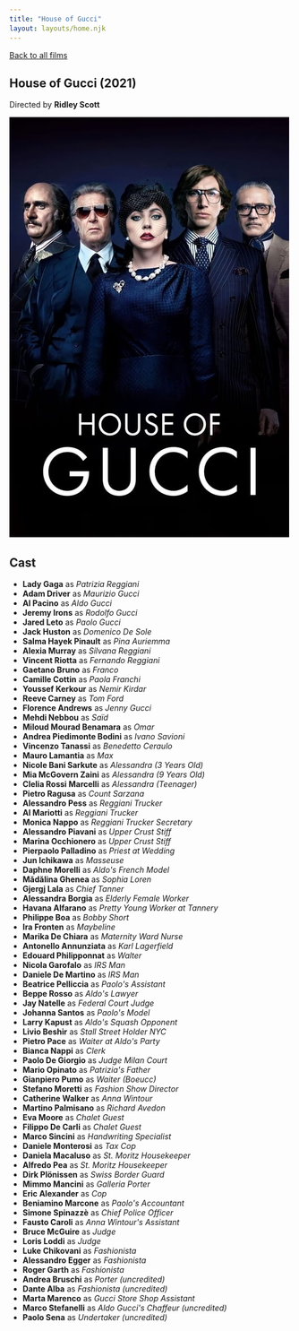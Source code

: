 ```yaml
---
title: "House of Gucci"
layout: layouts/home.njk
---
```


<a href="../">Back to all films</a>

<article class="film">
  <h1>House of Gucci (2021)</h1>

  <p class="director">
    Directed by <strong>Ridley Scott</strong>
  </p>

  <img src="../films/posters/house-of-gucci.jpg" alt="">

  <h2>
    Cast
  </h2>
  <ul>
    <li><strong>Lady Gaga</strong> as <em>Patrizia Reggiani</em></li>
<li><strong>Adam Driver</strong> as <em>Maurizio Gucci</em></li>
<li><strong>Al Pacino</strong> as <em>Aldo Gucci</em></li>
<li><strong>Jeremy Irons</strong> as <em>Rodolfo Gucci</em></li>
<li><strong>Jared Leto</strong> as <em>Paolo Gucci</em></li>
<li><strong>Jack Huston</strong> as <em>Domenico De Sole</em></li>
<li><strong>Salma Hayek Pinault</strong> as <em>Pina Auriemma</em></li>
<li><strong>Alexia Murray</strong> as <em>Silvana Reggiani</em></li>
<li><strong>Vincent Riotta</strong> as <em>Fernando Reggiani</em></li>
<li><strong>Gaetano Bruno</strong> as <em>Franco</em></li>
<li><strong>Camille Cottin</strong> as <em>Paola Franchi</em></li>
<li><strong>Youssef Kerkour</strong> as <em>Nemir Kirdar</em></li>
<li><strong>Reeve Carney</strong> as <em>Tom Ford</em></li>
<li><strong>Florence Andrews</strong> as <em>Jenny Gucci</em></li>
<li><strong>Mehdi Nebbou</strong> as <em>Saïd</em></li>
<li><strong>Miloud Mourad Benamara</strong> as <em>Omar</em></li>
<li><strong>Andrea Piedimonte Bodini</strong> as <em>Ivano Savioni</em></li>
<li><strong>Vincenzo Tanassi</strong> as <em>Benedetto Ceraulo</em></li>
<li><strong>Mauro Lamantia</strong> as <em>Max</em></li>
<li><strong>Nicole Bani Sarkute</strong> as <em>Alessandra (3 Years Old)</em></li>
<li><strong>Mia McGovern Zaini</strong> as <em>Alessandra (9 Years Old)</em></li>
<li><strong>Clelia Rossi Marcelli</strong> as <em>Alessandra (Teenager)</em></li>
<li><strong>Pietro Ragusa</strong> as <em>Count Sarzana</em></li>
<li><strong>Alessandro Pess</strong> as <em>Reggiani Trucker</em></li>
<li><strong>Al Mariotti</strong> as <em>Reggiani Trucker</em></li>
<li><strong>Monica Nappo</strong> as <em>Reggiani Trucker Secretary</em></li>
<li><strong>Alessandro Piavani</strong> as <em>Upper Crust Stiff</em></li>
<li><strong>Marina Occhionero</strong> as <em>Upper Crust Stiff</em></li>
<li><strong>Pierpaolo Palladino</strong> as <em>Priest at Wedding</em></li>
<li><strong>Jun Ichikawa</strong> as <em>Masseuse</em></li>
<li><strong>Daphne Morelli</strong> as <em>Aldo's French Model</em></li>
<li><strong>Mădălina Ghenea</strong> as <em>Sophia Loren</em></li>
<li><strong>Gjergj Lala</strong> as <em>Chief Tanner</em></li>
<li><strong>Alessandra Borgia</strong> as <em>Elderly Female Worker</em></li>
<li><strong>Havana Alfarano</strong> as <em>Pretty Young Worker at Tannery</em></li>
<li><strong>Philippe Boa</strong> as <em>Bobby Short</em></li>
<li><strong>Ira Fronten</strong> as <em>Maybeline</em></li>
<li><strong>Marika De Chiara</strong> as <em>Maternity Ward Nurse</em></li>
<li><strong>Antonello Annunziata</strong> as <em>Karl Lagerfield</em></li>
<li><strong>Edouard Philipponnat</strong> as <em>Walter</em></li>
<li><strong>Nicola Garofalo</strong> as <em>IRS Man</em></li>
<li><strong>Daniele De Martino</strong> as <em>IRS Man</em></li>
<li><strong>Beatrice Pelliccia</strong> as <em>Paolo's Assistant</em></li>
<li><strong>Beppe Rosso</strong> as <em>Aldo's Lawyer</em></li>
<li><strong>Jay Natelle</strong> as <em>Federal Court Judge</em></li>
<li><strong>Johanna Santos</strong> as <em>Paolo's Model</em></li>
<li><strong>Larry Kapust</strong> as <em>Aldo's Squash Opponent</em></li>
<li><strong>Livio Beshir</strong> as <em>Stall Street Holder NYC</em></li>
<li><strong>Pietro Pace</strong> as <em>Waiter at Aldo's Party</em></li>
<li><strong>Bianca Nappi</strong> as <em>Clerk</em></li>
<li><strong>Paolo De Giorgio</strong> as <em>Judge Milan Court</em></li>
<li><strong>Mario Opinato</strong> as <em>Patrizia's Father</em></li>
<li><strong>Gianpiero Pumo</strong> as <em>Waiter (Boeucc)</em></li>
<li><strong>Stefano Moretti</strong> as <em>Fashion Show Director</em></li>
<li><strong>Catherine Walker</strong> as <em>Anna Wintour</em></li>
<li><strong>Martino Palmisano</strong> as <em>Richard Avedon</em></li>
<li><strong>Eva Moore</strong> as <em>Chalet Guest</em></li>
<li><strong>Filippo De Carli</strong> as <em>Chalet Guest</em></li>
<li><strong>Marco Sincini</strong> as <em>Handwriting Specialist</em></li>
<li><strong>Daniele Monterosi</strong> as <em>Tax Cop</em></li>
<li><strong>Daniela Macaluso</strong> as <em>St. Moritz Housekeeper</em></li>
<li><strong>Alfredo Pea</strong> as <em>St. Moritz Housekeeper</em></li>
<li><strong>Dirk Plönissen</strong> as <em>Swiss Border Guard</em></li>
<li><strong>Mimmo Mancini</strong> as <em>Galleria Porter</em></li>
<li><strong>Eric Alexander</strong> as <em>Cop</em></li>
<li><strong>Beniamino Marcone</strong> as <em>Paolo's Accountant</em></li>
<li><strong>Simone Spinazzè</strong> as <em>Chief Police Officer</em></li>
<li><strong>Fausto Caroli</strong> as <em>Anna Wintour's Assistant</em></li>
<li><strong>Bruce McGuire</strong> as <em>Judge</em></li>
<li><strong>Loris Loddi</strong> as <em>Judge</em></li>
<li><strong>Luke Chikovani</strong> as <em>Fashionista</em></li>
<li><strong>Alessandro Egger</strong> as <em>Fashionista</em></li>
<li><strong>Roger Garth</strong> as <em>Fashionista</em></li>
<li><strong>Andrea Bruschi</strong> as <em>Porter (uncredited)</em></li>
<li><strong>Dante Alba</strong> as <em>Fashionista (uncredited)</em></li>
<li><strong>Marta Marenco</strong> as <em>Gucci Store Shop Assistant</em></li>
<li><strong>Marco Stefanelli</strong> as <em>Aldo Gucci's Chaffeur (uncredited)</em></li>
<li><strong>Paolo Sena</strong> as <em>Undertaker (uncredited)</em></li>
  </ul>
</article>
